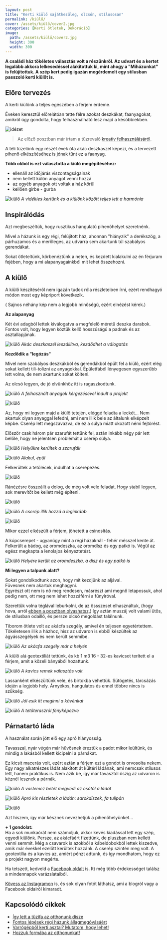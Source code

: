 ```yaml
---
layout: post
title: "Kerti kiülő sajátkezűleg, olcsón, stílusosan"
permalink: /kiülő/
cover: /assets/kiülő/cover2.jpg
categories: [Kerti ötletek, Dekoráció]
image:
  path: /assets/kiülő/cover2.jpg
  height: 300
  width: 300
---
```




**A családi ház tökéletes választás volt a részünkről. Az udvart és a kertet legalább akkora lelkesedéssel alakítottuk ki, mint ahogy a  "Miházunkat" is felújítottuk. A szép kert pedig igazán megérdemelt egy stílusban passzoló kerti kiülőt is.**
 

## Előre tervezés

A kerti kiülőnk a teljes egészében a férjem érdeme.  





Éveken keresztül előrelátóan tette félre azokat deszkákat, faanyagokat, amikről úgy gondolta, hogy felhasználható lesz majd a későbbiekben.


![idézet](/assets/kertikiülő/idézet2.jpg)



> Az előző posztban már írtam a tűzrevaló [kreatív felhasználásáról](/2019-05-16/fábólkreatívan).

A téli tüzelőnk egy részét évek óta akác deszkaszél képezi, és a tervezett pihenő elkészítéséhez is jónak tűnt ez a faanyag.  



**Több okból is ezt választotta a kiülő megépítéséhez:**


* ellenáll az időjárás viszontagságainak
* nem kellett külön anyagot venni hozzá
* az egyéb anyagok ott voltak a ház körül
* kellően girbe - gurba



![kiülő](/assets/kertikiülő/IMG_20190524_085912.jpg)
_A vidékies kertünk és a kiülőnk között teljes lett a harmónia_




## Inspirálódás


Azt megbeszéltük, hogy rusztikus hangulatú pihenőhelyet szeretnénk.

Mivel a házunk is egy régi, felújított ház, ahonnan "hiányzik" a derékszög, a párhuzamos és a merőleges, az udvarra sem akartunk túl szabályos gerendákat.

Sokat ötleteltünk, körbenéztünk a neten, és kezdett kialakulni az én férjuram fejében, hogy a mi alapanyagainkból mit lehet összehozni. 


## A kiülő


A kiülő készítéséről nem igazán tudok róla részleteiben írni, ezért rendhagyó módon most egy képriport következik.

( Sajnos néhány kép nem a legjobb minőségű, ezért elnézést kérek.)


**Az alapanyag**

Két évi adagból lettek kiválogatva a megfelelő méretű deszka darabok. Fontos volt, hogy legyen köztük kellő hosszúságú a padnak és az asztallapjának.

![kiülő](/assets/kertikiülő/IMG_20190417_065254.jpg)
_Akác deszkaszél leszállítva, kezdődhet a válogatás_



**Kezdődik a "legózás"**



Mivel nem szabályos deszkákból és gerendákból épült fel a kiülő, ezért elég sokat kellett tili-tolizni az anyagokkal. Épületfából lényegesen egyszerűbb lett volna, de nem akartunk sokat költeni. 

Az olcsó legyen, de jó elvünkhöz itt is ragaszkodtunk.

![kiülő](/assets/kertikiülő/1.jpg)
_A felhasznált anyagok kérgezésével indult a projekt_



![kiülő](/assets/kertikiülő/váz.png)



Az, hogy mi legyen majd a kiülő tetején, eléggé feladta a leckét... Nem akartuk olyan anyaggal lefedni, ami nem illik bele az általunk elképzelt képbe.
Cserép lett megszavazva, de ez a súlya miatt okozott némi fejtörést.

Először csak három pár szarufát tettünk fel, aztán inkább négy pár lett belőle, hogy ne jelentsen problémát a cserép súlya.


![kiülő](/assets/kertikiülő/tibivel.png)
_Helyükre kerültek a szarufák_



![kiülő](/assets/kertikiülő/8jav.jpg)
_Alakul, épül_

Felkerültek a tetőlécek, indulhat a cserepezés.

![kiülő](/assets/kertikiülő/10.jpg)

Ránézésre összeállt a dolog, de még volt vele feladat. Hogy stabil legyen, sok merevítőt be kellett még építeni. 






![kiülő](/assets/kertikiülő/11jav.jpg)

![kiülő](/assets/kertikiülő/létrás.png)
_A cserép illik hozzá a leginkább_

![kiülő](/assets/kertikiülő/14.jpg)


Mikor ezzel elkészült a férjem, jöhetett a csinosítás.

A kúpcserepet - ugyanúgy mint a régi házaknál - fehér mésszel kente át. Felkerült a bádog, az oromdeszka, az oromdísz és egy patkó is. Végül az egész megkapta a lenolajos kényeztetést.





![kiülő](/assets/kertikiülő/oromdísz.jpg)
_Helyére került az oromdeszka, a dísz és egy patkó is_






**Mi legyen a talpunk alatt?**

Sokat gondolkodtunk azon, hogy mit kezdjünk az aljával.  
Füvesnek nem akartuk meghagyni.  
Egyrészt ott nem is nő meg rendesen, másrészt ami megnő letapossuk, ahol pedig nem, ott meg nem lehet hozzáférni a fűnyíróval.

Szerettük volna téglával leburkolni, de az össszeset elhasználtuk, (hogy hova, arról [ebben a posztban olvashatsz,](/2019-04-23/tegla)) így aztán muszáj volt valami ütős, de stílusban odaillő, és persze olcsó megoldást találnunk.


Tiborom ötlete volt az akácfa szegély, amivel én teljesen egyetértettem. Tökéletesen illik a házhoz, hisz az udvaron is ebből készültek az ágyásszegélyek és nem került semmibe.

![kiülő](/assets/kertikiülő/keret.jpg)
_Az akácfa szegély már a helyén_



A kiülő alá geotextíliát tettünk, és kb 1 m3 16 - 32-es kavicsot terített el a férjem, amit a közeli bányából hozattunk.


![kiülő](/assets/kertikiülő/kavics.jpg)
_A kavics remek választás volt_

Lassanként elkészültünk vele, és birtokba vehettük. Sütögetés, tárcsázás idején a legjobb hely. Árnyékos, hangulatos és ennél többre nincs is szükség.

![kiülő](/assets/kertikiülő/IMG_20190523_154615.jpg)
_Jól esik itt meginni a kávénkat_

![kiülő](/assets/kertikiülő/IMG_20190523_155418.jpg)
_A tetőteraszról fényképezve_

## Párnatartó láda

A használat során jött elő egy apró hiányosság. 

Tavasszal, nyár végén már hűvösnek éreztük a padot mikor leültünk, és mindig a lakásból kellett kicipelni a párnákat.  

Ez kicsit macerás volt, ezért aztán a férjem ezt a gondot is orvosolta nekem.  
Egy nagy alkatrészes ládát alakított át kültéri ládának, ami nemcsak stílusos lett, hanem praktikus is. Nem ázik be, így már tavasztól őszig  az udvaron is kéznél lesznek a párnák.

![kiülő](/assets/kertikiülő/láda.jpg)
_A vaslemez betét megvédi az esőtől a ládát_

![kiülő](/assets/kertikiülő/láda2.jpg)
_Apró kis részletek a ládán: sarokdíszek, fa tulipán_

![kiülő](/assets/kertikiülő/láda3.jpg)

Azt hiszem, így már késznek nevezhetjük a pihenőhelyünket...



**+ 1 gondolat:**   
Ha a sok munkaórát nem számoljuk, akkor kevés kiadással lett egy szép, egyedi kiülőnk. Persze, az akácfáért fizettünk, de pluszban nem kellett venni semmit. Még a csavarok is azokból a kábeldobokból lettek kiszedve, amik már évekkel ezelőtt kerültek hozzánk. A cserép szintén meg volt. A geotextília és a kavics az, amiért pénzt adtunk, és így mondhatom, hogy ez a projekt nagyon megérte.


Ha tetszett, kedveld a <a href="https://www.facebook.com/Var%C3%A1zsolj-otthont-360330751226066/" target="_blank">Facebook oldalt</a> is. Itt még több érdekességet találsz a mindennapok varázslataiból.

<a href="https://www.instagram.com/varazsoljotthont/?hl=hu/" target="_blank">Kövess az Instagramon</a> is, és sok olyan fotót láthatsz, ami a blogról vagy a Facebook oldalról kimaradt.



## Kapcsolódó cikkek


* [Így lett a tüzifa az otthonunk dísze](/2019-05-16/fábólkreatívan)
* [Fontos lépések régi házunk állagmegóvásáért](/2019-04-03/állagmegóvás)
* [Varrógépből kerti asztal? Mutatom, hogy lehet!](/2019-02-12/varrogepasztal)
* [Hozzuk formába az otthonunkat!](/2019-03-26/dekoráció)

